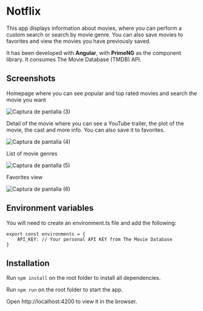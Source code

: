 # Notflix

This app displays information about movies, where you can perform a custom search or search by movie genre. You can also save movies to favorites and view the movies you have previously saved. 

It has been developed with **Angular**, with **PrimeNG** as the component library. It consumes The Movie Database (TMDB) API.

## Screenshots
Homepage where you can see popular and top rated movies and search the movie you want

![Captura de pantalla (3)](https://github.com/ismaelescalante/notflix/assets/96469912/6a1a58b9-8343-47ba-9c08-1ce59b502d09)

Detail of the movie where you can see a YouTube trailer, the plot of the movie, the cast and more info. You can also save it to favorites.


![Captura de pantalla (4)](https://github.com/ismaelescalante/notflix/assets/96469912/7783ed9e-1a01-424b-bb23-c228765dbb37)

List of movie genres

![Captura de pantalla (5)](https://github.com/ismaelescalante/notflix/assets/96469912/75578895-1c03-4710-af2c-6015b8a2e9ce)

Favorites view 

![Captura de pantalla (6)](https://github.com/ismaelescalante/notflix/assets/96469912/462ba711-7824-4c96-8b83-970ca9c03f2d)

## Environment variables
You will need to create an environment.ts file and add the following: 
```
export const environments = {
    API_KEY: // Your personal API KEY from The Movie Database
}
```



## Installation

Run <code>npm install</code> on the root folder to install all dependencies.<br>

Run <code>npm run</code> on the root folder to start the app.<br>

Open http://localhost:4200 to view it in the browser.

